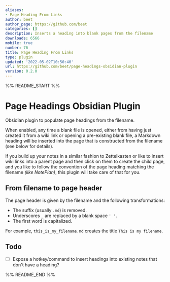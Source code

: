 ```yaml
---
aliases:
- Page Heading From Links
author: beet
author_page: https://github.com/beet
categories: []
description: Inserts a heading into blank pages from the filename
downloads: 6566
mobile: true
number: 76
title: Page Heading From Links
type: plugin
updated: '2022-05-02T10:50:40'
url: https://github.com/beet/page-headings-obsidian-plugin
version: 0.2.0
---
```


%% README_START %%

# Page Headings Obsidian Plugin

Obsidian plugin to populate page headings from the filename.

When enabled, any time a blank file is opened, either from having just created it from a wiki link or opening a pre-existing blank file, a Markdown heading will be inserted into the page that is constructed from the filename (see below for details).

If you build up your notes in a similar fashion to Zettelkasten or like to insert wiki links into a parent page and then click on them to create the child page, and you like to follow the convention of the page heading matching the filename _(like NotePlan)_, this plugin will take care of that for you.

## From filename to page header

The page header is given by the filename and the following transformations:

* The suffix (usually `.md`) is removed.
* Underscores `_`  are replaced by a blank space `' '`.
* The first word is capitalized.

For example, `this_is_my_filename.md` creates the title `This is my filename`.

## Todo

- [ ] Expose a hotkey/command to insert headings into existing notes that don't have a heading?


%% README_END %%